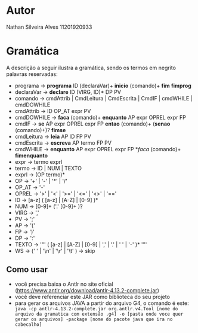 # Autor
Nathan Silveira Alves 11201920933

# Gramática
A descrição a seguir ilustra a gramática, sendo os termos em negrito palavras reservadas:
- programa -> **programa** ID (declaraVar)+ **inicio** (comando)+ **fim** **fimprog**
- declaraVar -> **declare** ID (VIRG, ID)* DP PV
- comando -> cmdAttrib | CmdLeitura | CmdEscrita | CmdIF | cmdWHILE | cmdDOWHILE
- cmdAttrib -> ID OP_AT expr PV
- cmdDOWHILE -> **faca** (comando)+ **enquanto** AP expr OPREL expr FP
- cmdIF -> **se** AP expr OPREL expr FP **entao** (comando)+ (**senao** (comando)+)? **fimse**
- cmdLeitura -> **leia** AP ID FP PV
- cmdEscrita -> **escreva** AP termo FP PV
- cmdWHILE -> **enquanto** AP expr OPREL expr FP **faca* (comando)+ **fimenquanto**
- expr -> termo exprl
- termo -> ID | NUM | TEXTO
- exprl -> (OP termo)*
- OP -> '+' | '-' | '*' | '/'
- OP_AT -> '-'
- OPREL -> '>' | '<' | '>=' | '<=' | '<>' | '=='
- ID -> [a-z] ( [a-z] | [A-Z] | [0-9] )*
- NUM -> [0-9]+ ('.' [0-9]+ )?
- VIRG -> ','
- PV -> ';'
- AP -> '('
- FP -> ')'
- DP -> ':'
- TEXTO -> '"' ( [a-z] | [A-Z] | [0-9] | ',' | '.' | ' ' | '-' )* '"'
- WS -> (' ' | '\n' | '\r' | '\t' ) -> skip

## Como usar

- você precisa baixa o Antlr no site oficial (https://www.antlr.org/download/antlr-4.13.2-complete.jar)
- você deve referenciar este JAR como biblioteca do seu projeto
- para gerar os arquivos JAVA a partir do arquivo G4, o comando é este:
``` java -cp antlr-4.13.2-complete.jar org.antlr.v4.Tool [nome do arquivo da gramatica com extensão .g4] -o [pasta onde voce quer gerar os arquivos] -package [nome do pacote java que ira no cabecalho]```
